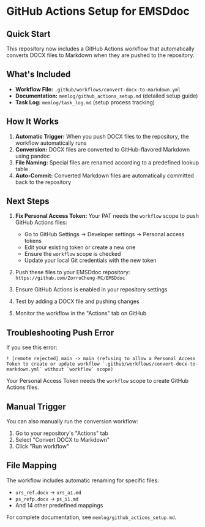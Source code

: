 # GitHub Actions Setup for EMSDdoc

## Quick Start
This repository now includes a GitHub Actions workflow that automatically converts DOCX files to Markdown when they are pushed to the repository.

## What's Included
- **Workflow File:** `.github/workflows/convert-docx-to-markdown.yml`
- **Documentation:** `memlog/github_actions_setup.md` (detailed setup guide)
- **Task Log:** `memlog/task_log.md` (setup process tracking)

## How It Works
1. **Automatic Trigger:** When you push DOCX files to the repository, the workflow automatically runs
2. **Conversion:** DOCX files are converted to GitHub-flavored Markdown using pandoc
3. **File Naming:** Special files are renamed according to a predefined lookup table
4. **Auto-Commit:** Converted Markdown files are automatically committed back to the repository

## Next Steps
1. **Fix Personal Access Token:** Your PAT needs the `workflow` scope to push GitHub Actions files:
   - Go to GitHub Settings → Developer settings → Personal access tokens
   - Edit your existing token or create a new one
   - Ensure the `workflow` scope is checked
   - Update your local Git credentials with the new token

2. Push these files to your EMSDdoc repository: `https://github.com/ZorroCheng-MC/EMSDdoc`
3. Ensure GitHub Actions is enabled in your repository settings
4. Test by adding a DOCX file and pushing changes
5. Monitor the workflow in the "Actions" tab on GitHub

## Troubleshooting Push Error
If you see this error:
```
! [remote rejected] main -> main (refusing to allow a Personal Access Token to create or update workflow `.github/workflows/convert-docx-to-markdown.yml` without `workflow` scope)
```
Your Personal Access Token needs the `workflow` scope to create GitHub Actions files.

## Manual Trigger
You can also manually run the conversion workflow:
1. Go to your repository's "Actions" tab
2. Select "Convert DOCX to Markdown"
3. Click "Run workflow"

## File Mapping
The workflow includes automatic renaming for specific files:
- `urs_ref.docx` → `urs_a1.md`
- `ps_refp.docx` → `ps_i1.md`
- And 14 other predefined mappings

For complete documentation, see `memlog/github_actions_setup.md`.
